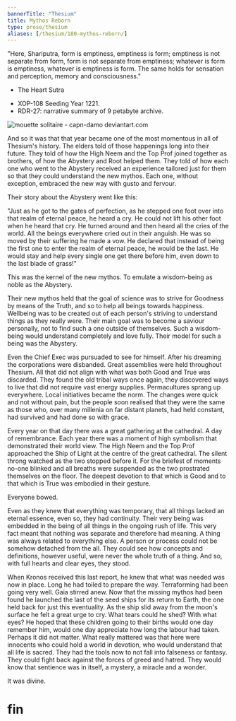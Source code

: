 ```yaml
---
bannerTitle: "Thesium" 
title: Mythos Reborn
type: prose/thesium
aliases: [/thesium/180-mythos-reborn/]
---
```


<div class="quote">
"Here, Shariputra, form is emptiness, emptiness is form;  
emptiness is not separate from form,  
form is not separate from emptiness;  
whatever is form is emptiness, whatever is emptiness is form.  
The same holds for sensation and perception, memory and consciousness."

- The Heart Sutra
</div>

<div class="data">

- XOP-108 Seeding Year 1221.
- RDR-27: narrative summary of 9 petabyte archive.  

</div>

![mouette solitaire - capn-damo deviantart.com](/images/thesium/mouette-solitaire.jpg) 

And so it was that that year became one of the most momentous in all of
Thesium's history. The elders told of those happenings long into their future.
They told of how the High Neem and the Top Prof joined together as brothers, of
how the Abystery and Root helped them. They told of how each one who went to
the Abystery received an experience tailored just for them so that they could
understand the new mythos. Each one, without exception, embraced the new way
with gusto and fervour.

Their story about the Abystery went like this:

"Just as he got to the gates of perfection, as he stepped one foot over into
that realm of eternal peace, he heard a cry. He could not lift his other foot
when he heard that cry. He turned around and then heard all the cries of the
world. All the beings everywhere cried out in their anguish. He was so moved by
their suffering he made a vow. He declared that instead of being the first one
to enter the realm of eternal peace, he would be the last. He would stay and
help every single one get there before him, even down to the last blade of
grass!"

This was the kernel of the new mythos. To emulate a wisdom-being as noble as the
Abystery.

Their new mythos held that the goal of science was to strive for Goodness by
means of the Truth, and so to help all beings towards happiness. Wellbeing was
to be created out of each person's striving to understand things as they really
were. Their main goal was to become a saviour personally, not to find such a
one outside of themselves. Such a wisdom-being would understand completely and
love fully. Their model for such a being was the Abystery.

Even the Chief Exec was pursuaded to see for himself. After his dreaming the
corporations were disbanded. Great assemblies were held throughout Thesium. All
that did not align with what was both Good and True was discarded. They found
the old tribal ways once again, they discovered ways to live that did not
require vast energy supplies. Permacultures sprang up everywhere. Local
initiatives became the norm. The changes were quick and not without pain, but
the people soon realised that they were the same as those who, over many
millenia on far distant planets, had held constant, had survived and had done
so with grace.

Every year on that day there was a great gathering at the cathedral. A day of
remembrance. Each year there was a moment of high symbolism that demonstrated
their world view. The High Neem and the Top Prof approached the Ship of Light
at the centre of the great cathedral. The silent throng watched as the two
stopped before it. For the briefest of moments no-one blinked and all breaths
were suspended as the two prostrated themselves on the floor. The deepest
devotion to that which is Good and to that which is True was embodied in their
gesture.

Everyone bowed.

Even as they knew that everything was temporary, that all things lacked an
eternal essence, even so, they had continuity. Their very being was embedded in
the being of all things in the ongoing rush of life. This very fact meant that
nothing was separate and therefore had meaning. A thing was always related to
everything else. A person or process could not be somehow detached from the
all. They could see how concepts and definitions, however useful, were never
the whole truth of a thing. And so, with full hearts and clear eyes, they
stood.

When Kronos received this last report, he knew that what was needed was now in
place. Long he had toiled to prepare the way. Terraforming had been going very
well. Gaia stirred anew. Now that the missing mythos had been found he launched
the last of the seed ships for its return to Earth, the one held back for just
this eventuality. As the ship slid away from the moon's surface he felt a great
urge to cry. What tears could he shed? With what eyes? He hoped that these
children going to their births would one day remember him, would one day
appreciate how long the labour had taken. Perhaps it did not matter. What
really mattered was that here were innocents who could hold a world in
devotion, who would understand that all life is sacred. They had the tools now
to not fall into falseness or fantasy. They could fight back against the forces
of greed and hatred. They would know that sentience was in itself, a mystery, a
miracle and a wonder.

It was divine.


# fin 
